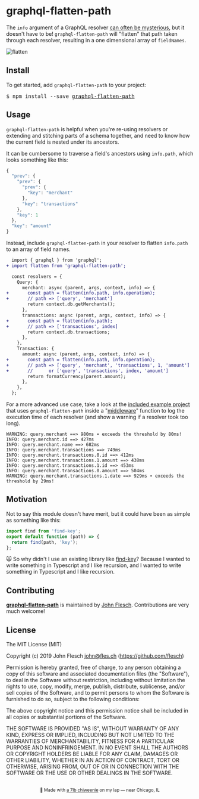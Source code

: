 # graphql-flatten-path

The `info` argument of a GraphQL resolver [can often be mysterious](https://www.prisma.io/blog/graphql-server-basics-demystifying-the-info-argument-in-graphql-resolvers-6f26249f613a/), but it doesn't have to be! `graphql-flatten-path` will "flatten" that path taken through each resolver, resulting in a one dimensional array of `fieldNames`.

![flatten](https://user-images.githubusercontent.com/13259/52522115-90c9fc00-2c46-11e9-8803-4d1570374d51.png)

## Install

To get started, add `graphql-flatten-path` to your project:

<div>
  <pre>$ npm install --save <a href="https://www.npmjs.com/package/graphql-flatten-path">graphql-flatten-path</a></pre>
</div>

## Usage

`graphql-flatten-path` is helpful when you're re-using resolvers or extending and stitching parts of a schema together, and need to know how the current field is nested under its ancestors.

It can be cumbersome to traverse a field's ancestors using `info.path`, which looks something like this:

```js
{
  "prev": {
    "prev": {
      "prev": {
        "key": "merchant"
      },
      "key": "transactions"
    },
    "key": 1
  },
  "key": "amount"
}
```

Instead, include `graphql-flatten-path` in your resolver to flatten `info.path` to an array of field names.

```diff
  import { graphql } from 'graphql';
+ import flatten from 'graphql-flatten-path';

  const resolvers = {
    Query: {
      merchant: async (parent, args, context, info) => {
+       const path = flatten(info.path, info.operation);
+       // path => ['query', 'merchant']
        return context.db.getMerchants();
      },
      transactions: async (parent, args, context, info) => {
+       const path = flatten(info.path);
+       // path => ['transactions', index]
        return context.db.transactions;
      },
    },
    Transaction: {
      amount: async (parent, args, context, info) => {
+       const path = flatten(info.path, info.operation);
+       // path => ['query', 'merchant', 'transactions', 1, 'amount']
+       //      or ['query', 'transactions', index, 'amount']
        return formatCurrency(parent.amount);
      },
    },
  };
```

For a more advanced use case, take a look at the [included example project](https://github.com/flesch/graphql-flatten-path/blob/master/example) that uses `graphql-flatten-path` inside a "[middleware](https://github.com/prisma/graphql-middleware/)" function to log the execution time of each resolver (and show a warning if a resolver took too long).

```
WARNING: query.merchant ==> 980ms ∙ exceeds the threshold by 80ms!
INFO: query.merchant.id ==> 427ms
INFO: query.merchant.name ==> 682ms
INFO: query.merchant.transactions ==> 749ms
INFO: query.merchant.transactions.0.id ==> 412ms
INFO: query.merchant.transactions.1.amount ==> 438ms
INFO: query.merchant.transactions.1.id ==> 453ms
INFO: query.merchant.transactions.0.amount ==> 504ms
WARNING: query.merchant.transactions.1.date ==> 929ms ∙ exceeds the threshold by 29ms!
```

## Motivation

Not to say this module doesn't have merit, but it could have been as simple as something like this:

```js
import find from 'find-key';
export default function (path) => {
  return find(path, 'key');
};
```

🙀 So why didn't I use an existing library like [find-key](https://github.com/simon-p-r/find-key)? Because I wanted to write something in Typescript and I like recursion, and I wanted to write something in Typescript and I like recursion.

## Contributing

[**graphql-flatten-path**](https://npm.im/graphql-flatten-path) is maintained by [John Flesch](mailto:john@fles.ch). Contributions are very much welcome!

## License

The MIT License (MIT)

Copyright (c) 2019 John Flesch <john@fles.ch> (https://github.com/flesch)

Permission is hereby granted, free of charge, to any person obtaining a copy
of this software and associated documentation files (the "Software"), to deal
in the Software without restriction, including without limitation the rights
to use, copy, modify, merge, publish, distribute, sublicense, and/or sell
copies of the Software, and to permit persons to whom the Software is
furnished to do so, subject to the following conditions:

The above copyright notice and this permission notice shall be included in all
copies or substantial portions of the Software.

THE SOFTWARE IS PROVIDED "AS IS", WITHOUT WARRANTY OF ANY KIND, EXPRESS OR
IMPLIED, INCLUDING BUT NOT LIMITED TO THE WARRANTIES OF MERCHANTABILITY,
FITNESS FOR A PARTICULAR PURPOSE AND NONINFRINGEMENT. IN NO EVENT SHALL THE
AUTHORS OR COPYRIGHT HOLDERS BE LIABLE FOR ANY CLAIM, DAMAGES OR OTHER
LIABILITY, WHETHER IN AN ACTION OF CONTRACT, TORT OR OTHERWISE, ARISING FROM,
OUT OF OR IN CONNECTION WITH THE SOFTWARE OR THE USE OR OTHER DEALINGS IN THE
SOFTWARE.

<p align="center"><br /><sup>🐶 Made with <a href="https://www.instagram.com/murphythebeast/">a 7lb chiweenie</a> on my lap — near Chicago, IL</sup></p>

